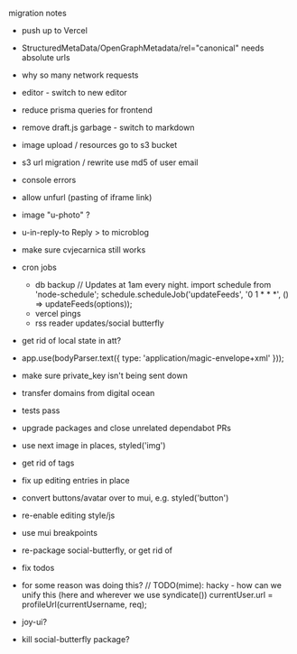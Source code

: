 migration notes

- push up to Vercel

- StructuredMetaData/OpenGraphMetadata/rel="canonical" needs absolute urls
- why so many network requests
- editor - switch to new editor
- reduce prisma queries for frontend
- remove draft.js garbage - switch to markdown
- image upload / resources go to s3 bucket
- s3 url migration / rewrite
  use md5 of user email
- console errors
- allow unfurl (pasting of iframe link)
- image "u-photo" ?
- u-in-reply-to Reply > to microblog
- make sure cvjecarnica still works
- cron jobs
  - db backup
    // Updates at 1am every night.
    import schedule from 'node-schedule';
    schedule.scheduleJob('updateFeeds', '0 1 \* \* \*', () => updateFeeds(options));
  - vercel pings
  - rss reader updates/social butterfly
- get rid of local state in att?
- app.use(bodyParser.text({ type: 'application/magic-envelope+xml' }));
- make sure private_key isn't being sent down
- transfer domains from digital ocean
- tests pass
- upgrade packages and close unrelated dependabot PRs
- use next image in places, styled('img')
- get rid of <a> tags
- fix up editing entries in place
- convert buttons/avatar over to mui, e.g. styled('button')
- re-enable editing style/js
- use mui breakpoints
- re-package social-butterfly, or get rid of
- fix todos
- for some reason was doing this?
  // TODO(mime): hacky - how can we unify this (here and wherever we use syndicate())
  currentUser.url = profileUrl(currentUsername, req);
- joy-ui?
- kill social-butterfly package?
